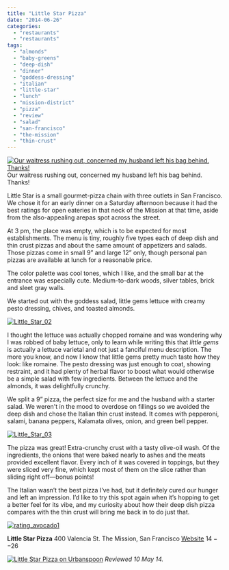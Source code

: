 ```yaml
---
title: "Little Star Pizza"
date: "2014-06-26"
categories:
  - "restaurants"
  - "restaurants"
tags:
  - "almonds"
  - "baby-greens"
  - "deep-dish"
  - "dinner"
  - "goddess-dressing"
  - "italian"
  - "little-star"
  - "lunch"
  - "mission-district"
  - "pizza"
  - "review"
  - "salad"
  - "san-francisco"
  - "the-mission"
  - "thin-crust"
---
```





<div class="caption">

[![Our waitress rushing out, concerned my husband left his bag behind. Thanks!](http://s3.amazonaws.com/thegourmez-wpmedia/2014/05/Little_Star_04-500x332.jpg)](http://www.thegourmez.com/2014/06/little-star-pizza/little_star_04/) Our waitress rushing out, concerned my husband left his bag behind. Thanks!</div>


Little Star is a small gourmet-pizza chain with three outlets in San Francisco. We chose it for an early dinner on a Saturday afternoon because it had the best ratings for open eateries in that neck of the Mission at that time, aside from the also-appealing arepas spot across the street.

At 3 pm, the place was empty, which is to be expected for most establishments. The menu is tiny, roughly five types each of deep dish and thin crust pizzas and about the same amount of appetizers and salads. Those pizzas come in small 9” and large 12” only, though personal pan pizzas are available at lunch for a reasonable price.

The color palette was cool tones, which I like, and the small bar at the entrance was especially cute. Medium-to-dark woods, silver tables, brick and sleet gray walls.

We started out with the goddess salad, little gems lettuce with creamy pesto dressing, chives, and toasted almonds.

[![Little_Star_02](http://s3.amazonaws.com/thegourmez-wpmedia/2014/05/Little_Star_02-500x332.jpg)](http://www.thegourmez.com/2014/06/little-star-pizza/little_star_02/)

I thought the lettuce was actually chopped romaine and was wondering why I was robbed of baby lettuce, only to learn while writing this that _little gems_ is actually a lettuce varietal and not just a fanciful menu description. The more you know, and now I know that little gems pretty much taste how they look: like romaine. The pesto dressing was just enough to coat, showing restraint, and it had plenty of herbal flavor to boost what would otherwise be a simple salad with few ingredients. Between the lettuce and the almonds, it was delightfully crunchy.

We split a 9” pizza, the perfect size for me and the husband with a starter salad. We weren't in the mood to overdose on fillings so we avoided the deep dish and chose the Italian thin crust instead. It comes with pepperoni, salami, banana peppers, Kalamata olives, onion, and green bell pepper.

[![Little_Star_03](http://s3.amazonaws.com/thegourmez-wpmedia/2014/05/Little_Star_03-500x332.jpg)](http://www.thegourmez.com/2014/06/little-star-pizza/little_star_03/)

The pizza was great! Extra-crunchy crust with a tasty olive-oil wash. Of the ingredients, the onions that were baked nearly to ashes and the meats provided excellent flavor. Every inch of it was covered in toppings, but they were sliced very fine, which kept most of them on the slice rather than sliding right off—bonus points!

The Italian wasn’t the best pizza I’ve had, but it definitely cured our hunger and left an impression. I’d like to try this spot again when it’s hopping to get a better feel for its vibe, and my curiosity about how their deep dish pizza compares with the thin crust will bring me back in to do just that.

[![rating_avocado1](http://s3.amazonaws.com/thegourmez-wpmedia/2009/02/rating_avocado1.gif)](http://www.thegourmez.com/2009/02/restaurant-review-nanas-durham/rating_avocado1/)

**Little Star Pizza** 400 Valencia St. The Mission, San Francisco [Website](http://www.littlestarpizza.com/index.html) $14--$26

[![Little Star Pizza on Urbanspoon](http://www.urbanspoon.com/b/link/86802/minilink.gif)](http://www.urbanspoon.com/r/6/86802/restaurant/Mission/Little-Star-Pizza-San-Francisco) _Reviewed 10 May 14._
